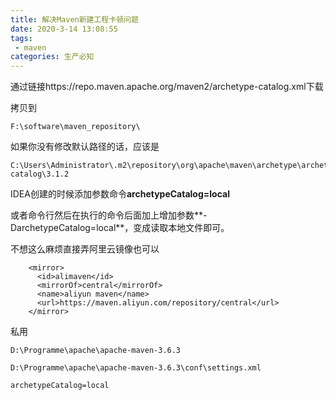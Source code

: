 ```yaml
---
title: 解决Maven新建工程卡顿问题
date: 2020-3-14 13:08:55
tags:
 - maven
categories: 生产必知
---
```


通过链接https://repo.maven.apache.org/maven2/archetype-catalog.xml下载

拷贝到

```
F:\software\maven_repository\
```

如果你没有修改默认路径的话，应该是

```
C:\Users\Administrator\.m2\repository\org\apache\maven\archetype\archetype-catalog\3.1.2
```

IDEA创建的时候添加参数命令**archetypeCatalog=local**

或者命令行然后在执行的命令后面加上增加参数**-DarchetypeCatalog=local**，变成读取本地文件即可。



不想这么麻烦直接弄阿里云镜像也可以

```
	<mirror>
      <id>alimaven</id>
      <mirrorOf>central</mirrorOf>
      <name>aliyun maven</name>
      <url>https://maven.aliyun.com/repository/central</url>
    </mirror>
```





<!-- more -->

私用

```私用
D:\Programme\apache\apache-maven-3.6.3

D:\Programme\apache\apache-maven-3.6.3\conf\settings.xml

archetypeCatalog=local
```

